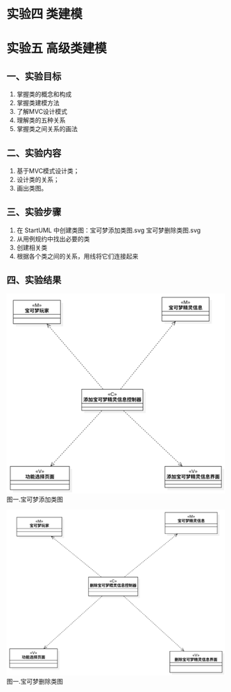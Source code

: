 # 实验四 类建模
# 实验五 高级类建模

## 一、实验目标

1. 掌握类的概念和构成  
2. 掌握类建模方法  
3. 了解MVC设计模式  
4. 理解类的五种关系  
5. 掌握类之间关系的画法  

## 二、实验内容

1. 基于MVC模式设计类；
2. 设计类的关系；
3. 画出类图。 

## 三、实验步骤

1. 在 StartUML 中创建类图：宝可梦添加类图.svg 宝可梦删除类图.svg  
2. 从用例规约中找出必要的类  
3. 创建相关类
4. 根据各个类之间的关系，用线将它们连接起来  

## 四、实验结果

![宝可梦添加类图](./宝可梦添加类图.svg)  
图一.宝可梦添加类图

![宝可梦删除类图](./宝可梦删除类图.svg)  
图一.宝可梦删除类图
